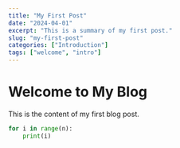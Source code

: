 ```yaml
---
title: "My First Post"
date: "2024-04-01"
excerpt: "This is a summary of my first post."
slug: "my-first-post"
categories: ["Introduction"]
tags: ["welcome", "intro"]
---
```


# Welcome to My Blog

This is the content of my first blog post.


```python
for i in range(n):
    print(i)
```